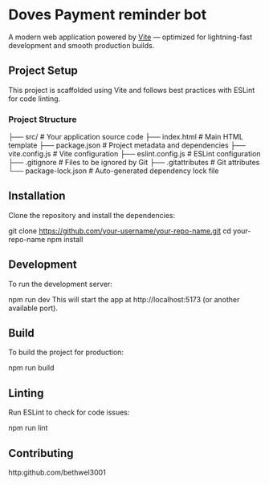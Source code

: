 # Doves Payment reminder bot

A modern web application powered by [Vite](https://vitejs.dev/) — optimized for lightning-fast development and smooth production builds.

## Project Setup

This project is scaffolded using Vite and follows best practices with ESLint for code linting.

### Project Structure

├── src/ # Your application source code
├── index.html # Main HTML template
├── package.json # Project metadata and dependencies
├── vite.config.js # Vite configuration
├── eslint.config.js # ESLint configuration
├── .gitignore # Files to be ignored by Git
├── .gitattributes # Git attributes
└── package-lock.json # Auto-generated dependency lock file


## Installation

Clone the repository and install the dependencies:

git clone https://github.com/your-username/your-repo-name.git
cd your-repo-name
npm install

## Development

To run the development server:

npm run dev
This will start the app at http://localhost:5173 (or another available port).

## Build

To build the project for production:

npm run build

## Linting

Run ESLint to check for code issues:

npm run lint

## Contributing

http:github.com/bethwel3001

